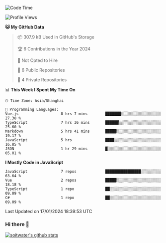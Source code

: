 <!--START_SECTION:waka-->
![Code Time](http://img.shields.io/badge/Code%20Time-3%2C042%20hrs%2056%20mins-blue)

![Profile Views](http://img.shields.io/badge/Profile%20Views-0-blue)

**🐱 My GitHub Data** 

> 📦 307.9 kB Used in GitHub's Storage 
 > 
> 🏆 6 Contributions in the Year 2024
 > 
> 🚫 Not Opted to Hire
 > 
> 📜 6 Public Repositories 
 > 
> 🔑 4 Private Repositories 
 > 
📊 **This Week I Spent My Time On** 

```text
🕑︎ Time Zone: Asia/Shanghai

💬 Programming Languages: 
Vue.js                   8 hrs 7 mins        ███████░░░░░░░░░░░░░░░░░░   27.38 % 
TypeScript               7 hrs 36 mins       ██████░░░░░░░░░░░░░░░░░░░   25.60 % 
Markdown                 5 hrs 41 mins       █████░░░░░░░░░░░░░░░░░░░░   19.17 % 
JavaScript               5 hrs               ████░░░░░░░░░░░░░░░░░░░░░   16.85 % 
JSON                     1 hr 29 mins        █░░░░░░░░░░░░░░░░░░░░░░░░   05.01 % 
```

**I Mostly Code in JavaScript** 

```text
JavaScript               7 repos             ████████████████░░░░░░░░░   63.64 % 
Vue                      2 repos             █████░░░░░░░░░░░░░░░░░░░░   18.18 % 
TypeScript               1 repo              ██░░░░░░░░░░░░░░░░░░░░░░░   09.09 % 
C#                       1 repo              ██░░░░░░░░░░░░░░░░░░░░░░░   09.09 % 
```




 Last Updated on 17/01/2024 18:39:53 UTC
<!--END_SECTION:waka-->

### Hi there 👋
[![soitwater's github stats](https://github-readme-stats.vercel.app/api?username=soitwater)](https://github.com/soitwater/github-readme-stats)
